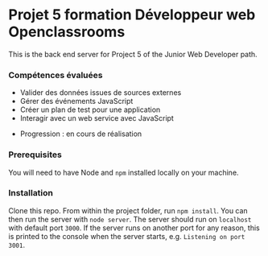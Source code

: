 # Projet 5 formation Développeur web Openclassrooms #

This is the back end server for Project 5 of the Junior Web Developer path.

### Compétences évaluées ###

- Valider des données issues de sources externes
- Gérer des événements JavaScript
- Créer un plan de test pour une application
- Interagir avec un web service avec JavaScript

+ Progression : en cours de réalisation

### Prerequisites ###

You will need to have Node and `npm` installed locally on your machine.

### Installation ###

Clone this repo. From within the project folder, run `npm install`. You 
can then run the server with `node server`. 
The server should run on `localhost` with default port `3000`. If the
server runs on another port for any reason, this is printed to the
console when the server starts, e.g. `Listening on port 3001`.
